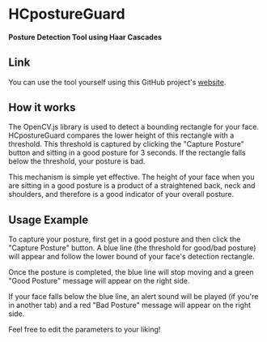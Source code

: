 # HCpostureGuard

#### **Posture Detection Tool using Haar Cascades**

## Link

You can use the tool yourself using this GitHub project's [website](https://timliang4.github.io/HCpostureGuard/).

## How it works

The OpenCV.js library is used to detect a bounding rectangle for your face. HCpostureGuard compares the lower height of this rectangle with a threshold. This threshold is captured by clicking the "Capture Posture" button and sitting in a good posture for 3 seconds. If the rectangle falls below the threshold, your posture is bad. 

This mechanism is simple yet effective. The height of your face when you are sitting in a good posture is a product of a straightened back, neck and shoulders, and therefore is a good indicator of your overall posture. 

## Usage Example

To capture your posture, first get in a good posture and then click the "Capture Posture" button. A blue line (the threshold for good/bad posture) will appear and follow the lower bound of your face's detection rectangle.

Once the posture is completed, the blue line will stop moving and a green "Good Posture" message will appear on the right side.

If your face falls below the blue line, an alert sound will be played (if you're in another tab) and a red "Bad Posture" message will appear on the right side.

Feel free to edit the parameters to your liking!

